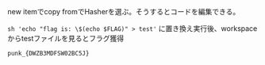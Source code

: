 new itemでcopy fromでHasherを選ぶ。そうするとコードを編集できる。

`sh 'echo "flag is: \$(echo $FLAG)" > test'`
に置き換え実行後、workspaceからtestファイルを見るとフラグ獲得

`punk_{DWZB3MDFSW02BC5J}`
